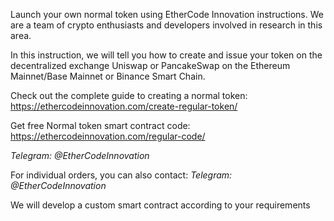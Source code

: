 Launch your own normal token using EtherCode Innovation instructions. We are a team of crypto enthusiasts and developers involved in research in this area.

In this instruction, we will tell you how to create and issue your token on the decentralized exchange Uniswap or PancakeSwap on the Ethereum Mainnet/Base Mainnet or Binance Smart Chain.

Check out the complete guide to creating a normal token: https://ethercodeinnovation.com/create-regular-token/

Get free Normal token smart contract code: https://ethercodeinnovation.com/regular-code/

*Telegram: @EtherCodeInnovation*

For individual orders, you can also contact: *Telegram: @EtherCodeInnovation*

We will develop a custom smart contract according to your requirements
